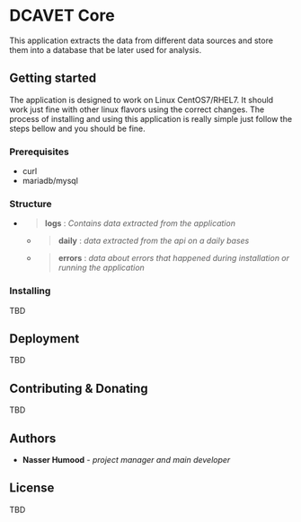 # DCAVET Core
This application extracts the data from different data sources and store them into a database that be later used for analysis.

## Getting started
The application is designed to work on Linux CentOS7/RHEL7. It should work just fine with other linux flavors using the correct changes. The process of installing and using this application is really simple just follow the steps bellow and you should be fine.
### Prerequisites
- curl
- mariadb/mysql
### Structure
- > **logs** : *Contains data extracted from the application*
    - > **daily** : *data extracted from the api on a daily bases*
    - > **errors** : *data about errors that happened during installation or running the application*
### Installing
TBD

## Deployment
TBD

## Contributing & Donating
TBD

## Authors
* **Nasser Humood** - *project manager and main developer*

## License
TBD
